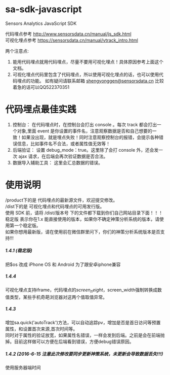 # sa-sdk-javascript

Sensors Analytics JavaScript SDK  

代码埋点参考 http://www.sensorsdata.cn/manual/js_sdk.html  
可视化埋点参考 https://sensorsdata.cn/manual/vtrack_intro.html  

两个注意点:  
1. 能用代码埋点就用代码埋点，尽量不要用可视化埋点！具体原因参考上面这个文档。  
2. 可视化埋点代码里包含了代码埋点，所以使用可视化埋点的话，也可以使用代码埋点的功能。
如有疑问请联系邮箱 shengyonggen@sensorsdata.cn 比较着急的话可以QQ522370351

# 代码埋点最佳实践
1. 控制台： 在代码埋点时，在控制台会打出 console 。每次 track 都会打出一个对象,里面 event 是你设置的事件名，注意观察数据是否和自己想要的一致！如果没出现，就是埋点失败！同时注意观察控制台的报错，会提示各种错误信息，比如事件名不合法，或者属性值无效等！   
2. 后端验证： 设置 debug_mode：true。这里除了会打 console 外，还会发一次 ajax 请求，在后端会再次验证数据是否合法。  
3. 数据导入辅助工具： 这里会汇总数据的错误。  

# 使用说明
/product下的是 代码埋点的最新源文件，欢迎提交修改。  
/dist下的是 可视化埋点和代码埋点的可用发行版。  
使用 SDK 前，请将 /dist/版本号 下的文件都下载到你们自己网站目录下面！！！  
稳定版 表示你在1.x 能直接使用的版本，如果你不确定神策分析系统的版本，请使用第一个稳定版。  
如果你想用最新版，请在使用前在微信群里问下，你们的神策分析系统版本是否支持!!!

##### 1.4.1  (稳定版)
把$os 改成 iPhone OS 和 Android 为了跟安卓iphone兼容
##### 1.4.4
可视化埋点支持iframe，代码埋点的$screen_height，$screen_width强制转换成数值类型，某些手机奇葩浏览器对这两个值取值异常。
##### 1.4.3  
增加sa.quick('autoTrack')方法，可以自动追踪pv，增加是否是首日访问等预置属性，和设置首次来源,首次时间等。  
同时对于属性的验证放宽，如果属性名错误，一样会发到后端。之前是会在前端抛掉。目前这样做可以方便在后端看到错误，方便debug错误原因。
##### 1.4.2  (2016-6-15 注意此次修改要同步更新神策系统，未更新会导致数据丢失!!!)
使用服务器端时间




